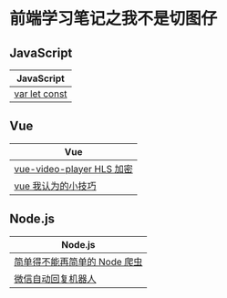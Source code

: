 # 前端学习笔记之我不是切图仔

## JavaScript

| JavaScript                                                                                           |
| ---------------------------------------------------------------------------------------------------- |
| [var let const](https://github.com/MarioLuLu7/Notes-Share/blob/master/JavaScript/1_var_let_const.md) |

## Vue

| Vue                                                                                                          |
| ------------------------------------------------------------------------------------------------------------ |
| [vue-video-player HLS 加密](https://github.com/MarioLuLu7/Notes-Share/blob/master/Vue/1_vue_video_player.md) |
| [vue 我认为的小技巧](https://github.com/MarioLuLu7/Notes-Share/blob/master/Vue/2_vue_skill.md)               |

## Node.js

| Node.js                                                                                                    |
| ---------------------------------------------------------------------------------------------------------- |
| [简单得不能再简单的 Node 爬虫](https://github.com/MarioLuLu7/Notes-Share/blob/master/Node.js/1_pachong.md) |
| [微信自动回复机器人](https://github.com/MarioLuLu7/wechat-robot)                                           |
